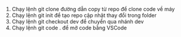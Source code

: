 1. Chạy lệnh git clone đường dẫn copy từ repo để clone code về máy
2. Chạy lệnh git init để tạo repo cập nhật thay đổi trong folder
2. Chạy lệnh git checkout dev để chuyển qua nhánh dev
3. Chạy lệnh git code . để mở code bằng VSCode
